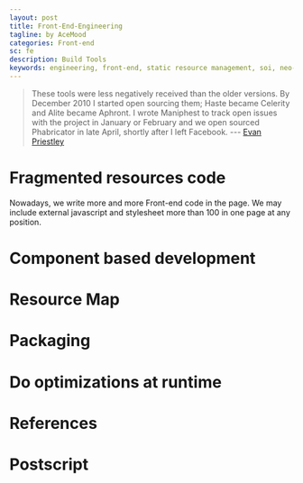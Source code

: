 ```yaml
---
layout: post
title: Front-End-Engineering
tagline: by AceMood
categories: Front-end
sc: fe
description: Build Tools
keywords: engineering, front-end, static resource management, soi, neo-core
---
```


> These tools were less negatively received than the older versions. By December 2010 I started open sourcing them; Haste became Celerity and Alite became Aphront. I wrote Maniphest to track open issues with the project in January or February and we open sourced Phabricator in late April, shortly after I left Facebook.
> --- <a class="authorOrTitle" href="https://www.facebook.com/epriestley">Evan Priestley</a>


# Fragmented resources code

Nowadays, we write more and more Front-end code in the page. We may include external javascript and stylesheet more than 
100 in one page at any position. 

# Component based development

# Resource Map

# Packaging

# Do optimizations at runtime

# References

# Postscript
